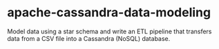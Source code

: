 # apache-cassandra-data-modeling
Model data using a star schema and write an ETL pipeline that transfers data from a CSV file into a Cassandra (NoSQL) database.
